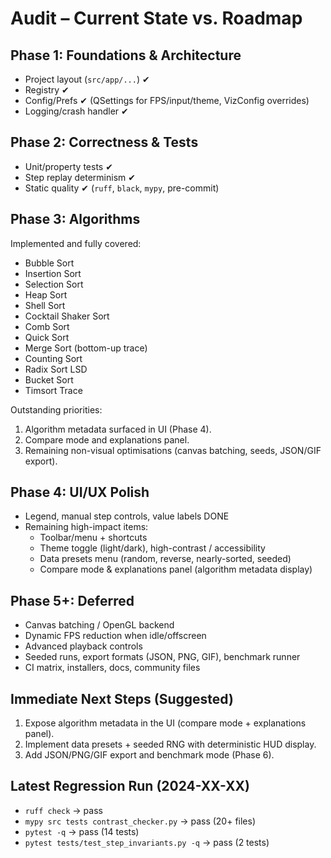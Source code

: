 # Audit – Current State vs. Roadmap

## Phase 1: Foundations & Architecture
- Project layout (`src/app/...`) ✔
- Registry ✔
- Config/Prefs ✔ (QSettings for FPS/input/theme, VizConfig overrides)
- Logging/crash handler ✔

## Phase 2: Correctness & Tests
- Unit/property tests ✔
- Step replay determinism ✔
- Static quality ✔ (`ruff`, `black`, `mypy`, pre-commit)

## Phase 3: Algorithms
Implemented and fully covered:
- Bubble Sort
- Insertion Sort
- Selection Sort
- Heap Sort
- Shell Sort
- Cocktail Shaker Sort
- Comb Sort
- Quick Sort
- Merge Sort (bottom-up trace)
- Counting Sort
- Radix Sort LSD
- Bucket Sort
- Timsort Trace

Outstanding priorities:
1. Algorithm metadata surfaced in UI (Phase 4).
2. Compare mode and explanations panel.
3. Remaining non-visual optimisations (canvas batching, seeds, JSON/GIF export).

## Phase 4: UI/UX Polish
- Legend, manual step controls, value labels DONE
- Remaining high-impact items:
  * Toolbar/menu + shortcuts
  * Theme toggle (light/dark), high-contrast / accessibility
  * Data presets menu (random, reverse, nearly-sorted, seeded)
  * Compare mode & explanations panel (algorithm metadata display)

## Phase 5+: Deferred
- Canvas batching / OpenGL backend
- Dynamic FPS reduction when idle/offscreen
- Advanced playback controls
- Seeded runs, export formats (JSON, PNG, GIF), benchmark runner
- CI matrix, installers, docs, community files

## Immediate Next Steps (Suggested)
1. Expose algorithm metadata in the UI (compare mode + explanations panel).
2. Implement data presets + seeded RNG with deterministic HUD display.
3. Add JSON/PNG/GIF export and benchmark mode (Phase 6).

## Latest Regression Run (2024-XX-XX)
- `ruff check` → pass
- `mypy src tests contrast_checker.py` → pass (20+ files)
- `pytest -q` → pass (14 tests)
- `pytest tests/test_step_invariants.py -q` → pass (2 tests)
